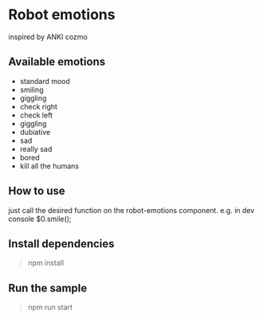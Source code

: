 # Robot emotions
inspired by ANKI cozmo

## Available emotions
- standard mood
- smiling
- giggling
- check right
- check left
- giggling
- dubiative
- sad
- really sad
- bored
- kill all the humans

## How to use
just call the desired function on the robot-emotions component.
e.g. in dev console $0.smile();

## Install dependencies
> npm install
## Run the sample
> npm run start